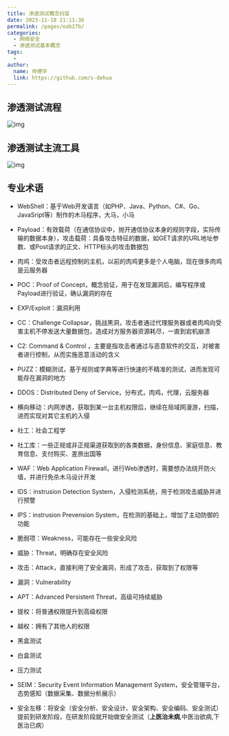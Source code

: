 ```yaml
---
title: 渗透测试概念扫盲
date: 2023-11-18 21:11:36
permalink: /pages/eab27b/
categories:
  - 网络安全
  - 渗透测试基本概念
tags:
  - 
author: 
  name: 帅德华
  link: https://github.com/s-dehua
---
```

## 渗透测试流程

![img](https://s-dehua.github.io/assets/002.渗透测试2.assets/image-20231118195141357.png)

## 渗透测试主流工具

![img](https://s-dehua.github.io/assets/002.渗透测试2.assets/image-20231118195236776.png)

## 专业术语

- WebShell：基于Web开发语言（如PHP、Java、Python、C#、Go、JavaSript等）制作的木马程序，大马，小马

- Payload：有效载荷（在通信协议中，抛开通信协议本身的规则字段，实际传输的数据本身），攻击载荷：具备攻击特征的数据，如GET请求的URL地址参数、或Post请求的正文、HTTP标头的攻击数据包

- 肉鸡：受攻击者远程控制的主机，以前的肉鸡更多是个人电脑，现在很多肉鸡是云服务器
- POC：Proof of Concept，概念验证，用于在发现漏洞后，编写程序或Payload进行验证，确认漏洞的存在
- EXP/Exploit：漏洞利用
- CC：Challenge Collapsar，挑战黑洞，攻击者通过代理服务器或者肉鸡向受害主机不停发送大量数据包，造成对方服务器资源耗尽，一直到宕机崩溃
- C2: Command & Control ，主要是指攻击者通过与恶意软件的交互，对被害者进行控制，从而实施恶意活动的含义
- PUZZ：模糊测试，基于规则或字典等进行快速的不精准的测试，进而发现可能存在漏洞的地方
- DDOS：Distributed Deny of Service，分布式，肉鸡，代理，云服务器
- 横向移动：内网渗透，获取到某一台主机权限后，继续在局域网漫游，扫描，进而实现对其它主机的入侵
- 社工：社会工程学
- 社工库：一些正规或非正规渠道获取到的各类数据，身份信息、家庭信息、教育信息、支付购买、差旅出国等
- WAF：Web Application Firewall，进行Web渗透时，需要想办法绕开防火墙，并进行免杀木马设计开发
- IDS：instrusion Detection System，入侵检测系统，用于检测攻击威胁并进行预警
- IPS：instrusion Prevension System，在检测的基础上，增加了主动防御的功能
- 脆弱项：Weakness，可能存在一些安全风险
- 威胁：Threat，明确存在安全风险
- 攻击：Attack，直接利用了安全漏洞，形成了攻击，获取到了权限等
- 漏洞：Vulnerability
- APT：Advanced Persistent Threat，高级可持续威胁
- 提权：将普通权限提升到高级权限
- 越权：拥有了其他人的权限
- 黑盒测试
- 白盒测试
- 压力测试
- SEIM：Security Event Information Management System，安全管理平台，态势感知（数据采集、数据分析展示）
- 安全左移：将安全（安全分析、安全设计、安全架构、安全编码、安全测试）提前到研发阶段，在研发阶段就开始做安全测试（**上医治未病**,中医治欲病,下医治已病）
